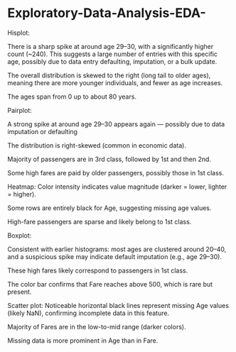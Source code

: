 # Exploratory-Data-Analysis-EDA-

Hisplot:

There is a sharp spike at around age 29–30, with a significantly higher count (~240). This suggests a large number of entries with this specific age, possibly due to data entry defaulting, imputation, or a bulk update.

The overall distribution is skewed to the right (long tail to older ages), meaning there are more younger individuals, and fewer as age increases.

The ages span from 0 up to about 80 years.


Pairplot:

A strong spike at around age 29–30 appears again — possibly due to data imputation or defaulting

The distribution is right-skewed (common in economic data).

Majority of passengers are in 3rd class, followed by 1st and then 2nd.

Some high fares are paid by older passengers, possibly those in 1st class.

Heatmap:
Color intensity indicates value magnitude (darker = lower, lighter = higher).

Some rows are entirely black for Age, suggesting missing age values.

High-fare passengers are sparse and likely belong to 1st class.

Boxplot:

Consistent with earlier histograms: most ages are clustered around 20–40, and a suspicious spike may indicate default imputation (e.g., age 29–30).

These high fares likely correspond to passengers in 1st class.

The color bar confirms that Fare reaches above 500, which is rare but present.


Scatter plot:
Noticeable horizontal black lines represent missing Age values (likely NaN), confirming incomplete data in this feature.

Majority of Fares are in the low-to-mid range (darker colors).

Missing data is more prominent in Age than in Fare.





